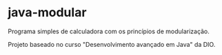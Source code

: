 # java-modular
Programa simples de calculadora com os princípios de modularização.

Projeto baseado no curso "Desenvolvimento avançado em Java" da DIO.
